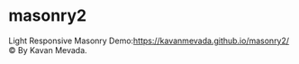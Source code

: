 # masonry2
Light Responsive Masonry
Demo:https://kavanmevada.github.io/masonry2/
© By Kavan Mevada.
